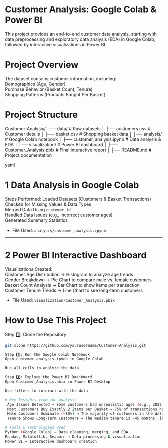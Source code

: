 # Customer Analysis: Google Colab & Power BI  

This project provides an end-to-end customer data analysis, starting with data preprocessing and exploratory data analysis (EDA) in Google Colab, followed by interactive visualizations in Power BI.  

#  Project Overview  
The dataset contains customer information, including:  
Demographics (Age, Gender)  
Purchase Behavior (Basket Count, Tenure)  
Shopping Patterns (Products Bought Per Basket)  

# Project Structure  

Customer-Analysis/ │── data/ # Raw datasets │ ├── customers.csv # Customer details │ ├── basket.csv # Shopping basket data │ │── analysis/ # Google Colab notebook │ ├── customer_analysis.ipynb # Data analysis & EDA │ │── visualization/ # Power BI dashboard │ ├── Customer_Analysis.pbix # Final interactive report │ │── README.md # Project documentation

yaml

# 1️ Data Analysis in Google Colab
Steps Performed: 
Loaded Datasets (Customers & Basket Transactions)  
Checked for Missing Values & Data Types  
Merged Data Using `customer_id`  
Handled Data Issues (e.g., incorrect customer ages)  
Generated Summary Statistics 

* File Used: `analysis/customer_analysis.ipynb`  

---

# 2️ Power BI Interactive Dashboard  
Visualizations Created:  
Customer Age Distribution → Histogram to analyze age trends  
Gender Breakdown → Pie Chart to compare male vs. female customers  
Basket Count Analysis → Bar Chart to show items per transaction  
Customer Tenure Trends → Line Chart to see long-term customers  

* File Used: `visualization/Customer_Analysis.pbix`  

# How to Use This Project  

Step 1️⃣: Clone the Repository  
```bash
git clone https://github.com/yourusername/Customer-Analysis.git

Step 2️⃣: Run the Google Colab Notebook
Open customer_analysis.ipynb in Google Colab

Run all cells to analyze the data

Step 3️⃣: Explore the Power BI Dashboard
Open Customer_Analysis.pbix in Power BI Desktop

Use filters to interact with the data

# Key Insights from the Analysis
 Age Issues Detected → Some customers had unrealistic ages (e.g., 2022 years old), which were corrected.
 Most Customers Buy Exactly 2 Items per Basket → 75% of transactions have only 2 products.
 Male Customers Dominate (~80%) → The majority of customers in the dataset are male.
 Tenure Shows Long-Term Customers → The median tenure is ~45 months, indicating long-time buyers.

# Tools & Technologies Used
Python (Google Colab) → Data cleaning, merging, and EDA
Pandas, Matplotlib, Seaborn → Data processing & visualization
Power BI → Interactive dashboard creation

